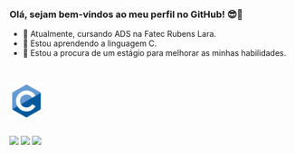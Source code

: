 ### Olá, sejam bem-vindos ao meu perfil no GitHub! 😎🌹

- 🌱 Atualmente, cursando ADS na Fatec Rubens Lara.
- 📘 Estou aprendendo a linguagem C.
- 👯 Estou a procura de um estágio para melhorar as  minhas habilidades.


##

<div style="display: inline_block"><br>
  <img align="center-Cight="60" width="60"src="https://raw.githubusercontent.com/devicons/devicon/master/icons/c/c-original.svg">
</div>

##

<div> 
<a href="https://instagram.com/bielzn.santana" target="_blank"><img src="https://img.shields.io/badge/-Instagram-%23E4405F?style=for-the-badge&logo=instagram&logoColor=white" target="_blank"></a>
  <a href = "mailto:gabrielsantanadias133@gmail.com"><img src="https://img.shields.io/badge/-Gmail-%23333?style=for-the-badge&logo=gmail&logoColor=white" target="_blank"></a> 
  <a href="https://www.linkedin.com/in/gabrielsantana013/" target="_blank"><img src="https://img.shields.io/badge/-LinkedIn-%230077B5?style=for-the-badge&logo=linkedin&logoColor=white" target="_blank"></a> 
</div>
